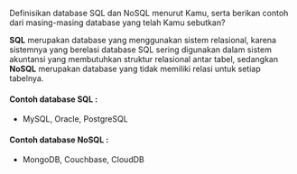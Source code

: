 Definisikan database SQL dan NoSQL menurut Kamu, serta berikan contoh dari masing-masing database yang telah Kamu sebutkan?

**SQL** merupakan database yang menggunakan sistem relasional, karena sistemnya yang berelasi database SQL sering digunakan dalam sistem akuntansi yang membutuhkan struktur relasional antar tabel, sedangkan **NoSQL** merupakan database yang tidak memiliki relasi untuk setiap tabelnya.

#### Contoh database SQL :
- MySQL, Oracle, PostgreSQL
#### Contoh database NoSQL :
- MongoDB, Couchbase, CloudDB